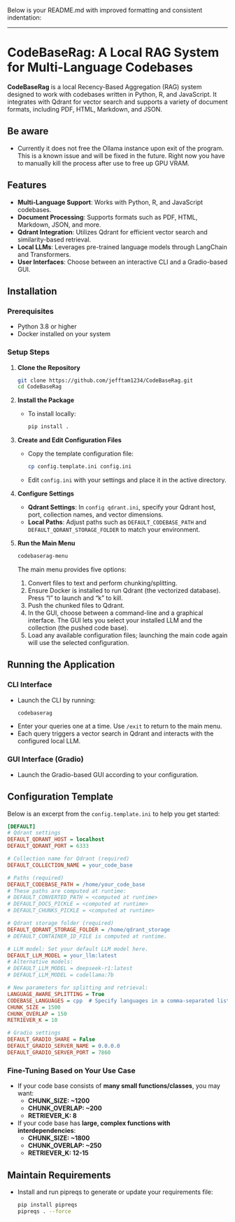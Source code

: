 Below is your README.md with improved formatting and consistent indentation:

---

# CodeBaseRag: A Local RAG System for Multi-Language Codebases

**CodeBaseRag** is a local Recency-Based Aggregation (RAG) system designed to work with codebases written in Python, R, and JavaScript. It integrates with Qdrant for vector search and supports a variety of document formats, including PDF, HTML, Markdown, and JSON.

## Be aware
- Currently it does not free the Ollama instance upon exit of the program. This is a known issue and will be fixed in the future.
Right now you have to manually kill the process after use to free up GPU VRAM.

## Features

- **Multi-Language Support**: Works with Python, R, and JavaScript codebases.
- **Document Processing**: Supports formats such as PDF, HTML, Markdown, JSON, and more.
- **Qdrant Integration**: Utilizes Qdrant for efficient vector search and similarity-based retrieval.
- **Local LLMs**: Leverages pre-trained language models through LangChain and Transformers.
- **User Interfaces**: Choose between an interactive CLI and a Gradio-based GUI.

## Installation

### Prerequisites

- Python 3.8 or higher
- Docker installed on your system

### Setup Steps

1. **Clone the Repository**
   ```bash
   git clone https://github.com/jefftam1234/CodeBaseRag.git
   cd CodeBaseRag
   ```

2. **Install the Package**
   - To install locally:
     ```bash
     pip install .
     ```

3. **Create and Edit Configuration Files**
   - Copy the template configuration file:
     ```bash
     cp config.template.ini config.ini
     ```
   - Edit `config.ini` with your settings and place it in the active directory.

4. **Configure Settings**
   - **Qdrant Settings**: In `config qdrant.ini`, specify your Qdrant host, port, collection names, and vector dimensions.
   - **Local Paths**: Adjust paths such as `DEFAULT_CODEBASE_PATH` and `DEFAULT_QDRANT_STORAGE_FOLDER` to match your environment.

5. **Run the Main Menu**
   ```bash
   codebaserag-menu
   ```

   The main menu provides five options:
   1. Convert files to text and perform chunking/splitting.
   2. Ensure Docker is installed to run Qdrant (the vectorized database). Press “l” to launch and “k” to kill.
   3. Push the chunked files to Qdrant.
   4. In the GUI, choose between a command-line and a graphical interface. The GUI lets you select your installed LLM and the collection (the pushed code base).
   5. Load any available configuration files; launching the main code again will use the selected configuration.

## Running the Application

### CLI Interface

- Launch the CLI by running:
  ```bash
  codebaserag
  ```
- Enter your queries one at a time. Use `/exit` to return to the main menu.
- Each query triggers a vector search in Qdrant and interacts with the configured local LLM.

### GUI Interface (Gradio)

- Launch the Gradio-based GUI according to your configuration.

## Configuration Template

Below is an excerpt from the `config.template.ini` to help you get started:

```ini
[DEFAULT]
# Qdrant settings
DEFAULT_QDRANT_HOST = localhost
DEFAULT_QDRANT_PORT = 6333

# Collection name for Qdrant (required)
DEFAULT_COLLECTION_NAME = your_code_base

# Paths (required)
DEFAULT_CODEBASE_PATH = /home/your_code_base
# These paths are computed at runtime:
# DEFAULT_CONVERTED_PATH = <computed at runtime>
# DEFAULT_DOCS_PICKLE = <computed at runtime>
# DEFAULT_CHUNKS_PICKLE = <computed at runtime>

# Qdrant storage folder (required)
DEFAULT_QDRANT_STORAGE_FOLDER = /home/qdrant_storage
# DEFAULT_CONTAINER_ID_FILE is computed at runtime.

# LLM model: Set your default LLM model here.
DEFAULT_LLM_MODEL = your_llm:latest
# Alternative models:
# DEFAULT_LLM_MODEL = deepseek-r1:latest
# DEFAULT_LLM_MODEL = codellama:7b

# New parameters for splitting and retrieval:
LANGUAGE_AWARE_SPLITTING = True
CODEBASE_LANGUAGES = cpp  # Specify languages in a comma-separated list
CHUNK_SIZE = 1500
CHUNK_OVERLAP = 150
RETRIEVER_K = 10

# Gradio settings
DEFAULT_GRADIO_SHARE = False
DEFAULT_GRADIO_SERVER_NAME = 0.0.0.0
DEFAULT_GRADIO_SERVER_PORT = 7860
```
### **Fine-Tuning Based on Your Use Case**

- If your code base consists of **many small functions/classes**, you may want:
    - **CHUNK_SIZE: ~1200**
    - **CHUNK_OVERLAP: ~200**
    - **RETRIEVER_K: 8**
- If your code base has **large, complex functions with interdependencies**:
    - **CHUNK_SIZE: ~1800**
    - **CHUNK_OVERLAP: ~250**
    - **RETRIEVER_K: 12-15**

## Maintain Requirements

- Install and run pipreqs to generate or update your requirements file:
  ```bash
  pip install pipreqs
  pipreqs . --force
  ```
